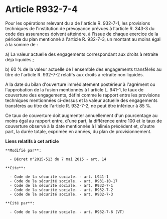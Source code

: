 # Article R932-7-4

Pour les opérations relevant du a de l'article R. 932-7-1, les provisions techniques de l'institution de prévoyance prévues à
l'article      R. 343-3 du code des assurances doivent atteindre, à l'issue de chaque exercice de la période du plan
mentionné à l'article R. 932-7-3, un montant au moins égal à la somme de : 

a) La valeur actuelle des engagements correspondant aux droits à retraite déjà liquidés ; 

b) 60 % de la valeur actuelle de l'ensemble des engagements transférés au titre de l'article R. 932-7-2 relatifs aux droits à
retraite non liquidés. 

A la date du bilan d'ouverture immédiatement postérieur à l'agrément ou l'approbation de la fusion mentionnés à l'article L.
941-1, le taux de couverture des engagements, défini comme le rapport entre les provisions techniques mentionnées ci-dessus
et la valeur actuelle des engagements transférés au titre de l'article R. 932-7-2, ne peut être inférieur à 85 %. 

Ce taux de couverture doit augmenter annuellement d'un pourcentage au moins égal au rapport entre, d'une part, la différence
entre 100 et le taux de couverture observé à la date mentionnée à l'alinéa précédent et, d'autre part, la durée totale,
exprimée en années, du plan de provisionnement.

**Liens relatifs à cet article**

	**Modifié par**:

	  - Décret n°2015-513 du 7 mai 2015 - art. 14

	**Cite**:

	  - Code de la sécurité sociale. - art. L941-1
	  - Code de la sécurité sociale. - art. R931-10-17
	  - Code de la sécurité sociale. - art. R932-7-1
	  - Code de la sécurité sociale. - art. R932-7-2
	  - Code de la sécurité sociale. - art. R932-7-3

	**Cité par**:

	  - Code de la sécurité sociale. - art. R932-7-6 (VT)
